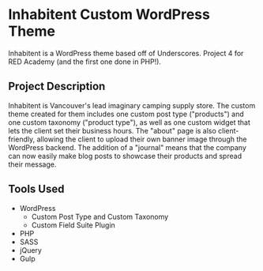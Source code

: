 # Inhabitent Custom WordPress Theme

Inhabitent is a WordPress theme based off of Underscores. Project 4 for RED Academy (and the first one done in PHP!).

## Project Description

Inhabitent is Vancouver's lead imaginary camping supply store. The custom theme created for them includes one custom post type ("products") and one custom taxonomy ("product type"), as well as one custom widget that lets the client set their business hours. The "about" page is also client-friendly, allowing the client to upload their own banner image through the WordPress backend. The addition of a "journal" means that the company can now easily make blog posts to showcase their products and spread their message.

## Tools Used

- WordPress
  - Custom Post Type and Custom Taxonomy
  - Custom Field Suite Plugin
- PHP
- SASS
- jQuery
- Gulp